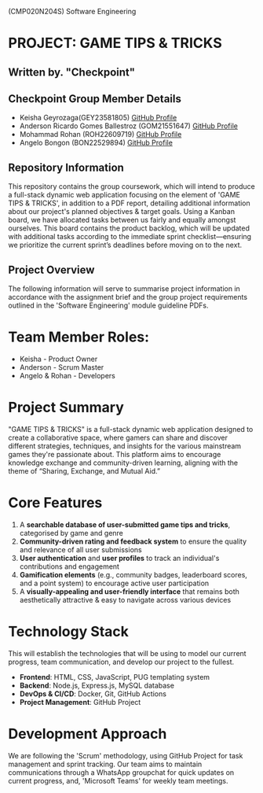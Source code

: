 (CMP020N204S) Software Engineering
# PROJECT: GAME TIPS & TRICKS
## Written by. "Checkpoint"

## Checkpoint Group Member Details
- Keisha Geyrozaga(GEY23581805) [GitHub Profile](https://github.com/MOMORII)
- Anderson Ricardo Gomes Ballestroz (GOM21551647) [GitHub Profile](https://github.com/AndersonRGB)
- Mohammad Rohan (ROH22609719) [GitHub Profile](https://github.com/rohanxco)
- Angelo Bongon (BON22529894) [GitHub Profile](https://github.com/Z3R018)
  
## Repository Information
This repository contains the group coursework, which will intend to produce a full-stack dynamic web application focusing on the element of 'GAME TIPS & TRICKS', in addition to a PDF report, detailing additional information about our project's planned objectives & target goals. Using a Kanban board, we have allocated tasks between us fairly and equally amongst ourselves. This board contains the product backlog, which will be updated with additional tasks according to the immediate sprint checklist—ensuring we prioritize the current sprint’s deadlines before moving on to the next. 

## Project Overview
The following information will serve to summarise project information in accordance with the assignment brief and the group project requirements outlined in the 'Software Engineering' module guideline PDFs.

# Team Member Roles:
- Keisha - Product Owner
- Anderson - Scrum Master
- Angelo & Rohan - Developers

# Project Summary
"GAME TIPS & TRICKS" is a full-stack dynamic web application designed to create a collaborative space, where gamers can share and discover different strategies, techniques, and insights for the various mainstream games they're passionate about. This platform aims to encourage knowledge exchange and community-driven learning, aligning with the theme of “Sharing, Exchange, and Mutual Aid.”

# Core Features
1. A **searchable database of user-submitted game tips and tricks**, categorised by game and genre
2. **Community-driven rating and feedback system** to ensure the quality and relevance of all user submissions 
3. **User authentication** and **user profiles** to track an individual's contributions and engagement
4. **Gamification elements** (e.g., community badges, leaderboard scores, and a point system) to encourage active user participation
5. A **visually-appealing and user-friendly interface** that remains both aesthetically attractive & easy to navigate across various devices

# Technology Stack
This will establish the technologies that will be using to model our current progress, team communication, and develop our project to the fullest.

- **Frontend**: HTML, CSS, JavaScript, PUG templating system
- **Backend**: Node.js, Express.js, MySQL database
- **DevOps & CI/CD**: Docker, Git, GitHub Actions
- **Project Management**: GitHub Project

# Development Approach
We are following the 'Scrum' methodology, using GitHub Project for task management and sprint tracking. Our team aims to maintain communications through a WhatsApp groupchat for quick updates on current progress, and, 'Microsoft Teams' for weekly team meetings.
